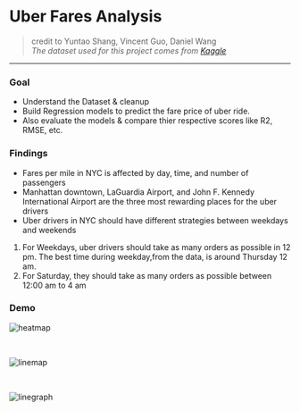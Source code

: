 # Uber Fares Analysis
> credit to Yuntao Shang, Vincent Guo, Daniel Wang   
*The dataset used for this project comes from [Kaggle](https://www.kaggle.com/datasets/yasserh/uber-fares-dataset?datasetId=1834623&searchQuery=location)*   

---

### Goal   
- Understand the Dataset & cleanup   
- Build Regression models to predict the fare price of uber ride.   
- Also evaluate the models & compare thier respective scores like R2, RMSE, etc.


### Findings   
- Fares per mile in NYC is affected by day, time, and number of passengers   
- Manhattan downtown, LaGuardia Airport, and John F. Kennedy International Airport are the three most rewarding places for the uber drivers   
- Uber drivers in NYC should have different strategies between weekdays and weekends   
1. For Weekdays, uber drivers should take as many orders as possible in 12 pm. The best time during weekday,from the data, is around Thursday 12 am.      
2. For Saturday, they should take as many orders as possible between 12:00 am to 4 am   


### Demo
![heatmap](https://github.com/danwyk/Datathon_uber_fares/blob/main/heatmap.png)  

<br>

![linemap](https://github.com/danwyk/Datathon_uber_fares/blob/main/linemap.png)

<br>

![linegraph](https://github.com/danwyk/Datathon_uber_fares/blob/main/linegraph.png)

